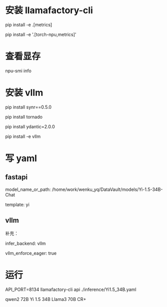 # 安装 llamafactory-cli

pip install -e .[metrics]

pip install -e '.[torch-npu,metrics]'

# 查看显存

npu-smi info

# 安装 vllm

pip install synr==0.5.0

pip install tornado

pip install ydantic=2.0.0

pip install -e vllm

# 写 yaml

## fastapi

model_name_or_path: /home/work/wenku_yq/DataVault/models/Yi-1.5-34B-Chat

template: yi

## vllm

补充：

infer_backend: vllm

vllm_enforce_eager: true

# 运行

API_PORT=8134 llamafactory-cli api ./inference/Yi1.5_34B.yaml

qwen2 72B   Yi 1.5  34B  Llama3 70B    CR+
